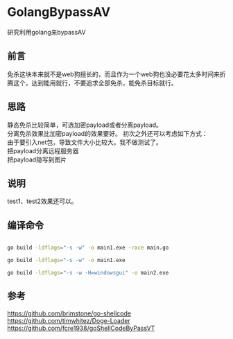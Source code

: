 # GolangBypassAV
研究利用golang来bypassAV

## 前言
免杀这块本来就不是web狗擅长的，而且作为一个web狗也没必要花太多时间来折腾这个，达到能用就行，不要追求全部免杀，能免杀目标就行。


## 思路
静态免杀比较简单，可选加密payload或者分离payload。  
分离免杀效果比加密payload的效果要好。
初次之外还可以考虑如下方式：   
由于要引入net包，导致文件大小比较大。我不做测试了。   
把payload分离远程服务器   
把payload隐写到图片    

## 说明
test1、test2效果还可以。





## 编译命令

```bash

go build -ldflags="-s -w" -o main1.exe -race main.go

go build -ldflags="-s -w" -o main1.exe

go build -ldflags="-s -w -H=windowsgui" -o main2.exe

```



## 参考
https://github.com/brimstone/go-shellcode
https://github.com/timwhitez/Doge-Loader
https://github.com/fcre1938/goShellCodeByPassVT